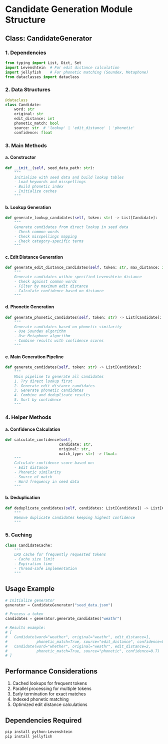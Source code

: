 # Candidate Generation Module Structure

## Class: CandidateGenerator

### 1. Dependencies
```python
from typing import List, Dict, Set
import Levenshtein  # For edit distance calculation
import jellyfish    # For phonetic matching (Soundex, Metaphone)
from dataclasses import dataclass
```

### 2. Data Structures
```python
@dataclass
class Candidate:
    word: str
    original: str
    edit_distance: int
    phonetic_match: bool
    source: str  # 'lookup' | 'edit_distance' | 'phonetic'
    confidence: float
```

### 3. Main Methods

#### a. Constructor
```python
def __init__(self, seed_data_path: str):
    """
    Initialize with seed data and build lookup tables
    - Load keywords and misspellings
    - Build phonetic index
    - Initialize caches
    """
```

#### b. Lookup Generation
```python
def generate_lookup_candidates(self, token: str) -> List[Candidate]:
    """
    Generate candidates from direct lookup in seed data
    - Check common words
    - Check misspellings mapping
    - Check category-specific terms
    """
```

#### c. Edit Distance Generation
```python
def generate_edit_distance_candidates(self, token: str, max_distance: int = 2) -> List[Candidate]:
    """
    Generate candidates within specified Levenshtein distance
    - Check against common words
    - Filter by maximum edit distance
    - Calculate confidence based on distance
    """
```

#### d. Phonetic Generation
```python
def generate_phonetic_candidates(self, token: str) -> List[Candidate]:
    """
    Generate candidates based on phonetic similarity
    - Use Soundex algorithm
    - Use Metaphone algorithm
    - Combine results with confidence scores
    """
```

#### e. Main Generation Pipeline
```python
def generate_candidates(self, token: str) -> List[Candidate]:
    """
    Main pipeline to generate all candidates
    1. Try direct lookup first
    2. Generate edit distance candidates
    3. Generate phonetic candidates
    4. Combine and deduplicate results
    5. Sort by confidence
    """
```

### 4. Helper Methods

#### a. Confidence Calculation
```python
def calculate_confidence(self,
                        candidate: str,
                        original: str,
                        match_type: str) -> float:
    """
    Calculate confidence score based on:
    - Edit distance
    - Phonetic similarity
    - Source of match
    - Word frequency in seed data
    """
```

#### b. Deduplication
```python
def deduplicate_candidates(self, candidates: List[Candidate]) -> List[Candidate]:
    """
    Remove duplicate candidates keeping highest confidence
    """
```

### 5. Caching
```python
class CandidateCache:
    """
    LRU cache for frequently requested tokens
    - Cache size limit
    - Expiration time
    - Thread-safe implementation
    """
```

## Usage Example
```python
# Initialize generator
generator = CandidateGenerator("seed_data.json")

# Process a token
candidates = generator.generate_candidates("weathr")

# Results example:
# [
#   Candidate(word="weather", original="weathr", edit_distance=1,
#             phonetic_match=True, source="edit_distance", confidence=0.9),
#   Candidate(word="whether", original="weathr", edit_distance=2,
#             phonetic_match=True, source="phonetic", confidence=0.7)
# ]
```

## Performance Considerations
1. Cached lookups for frequent tokens
2. Parallel processing for multiple tokens
3. Early termination for exact matches
4. Indexed phonetic matching
5. Optimized edit distance calculations

## Dependencies Required
```bash
pip install python-Levenshtein
pip install jellyfish